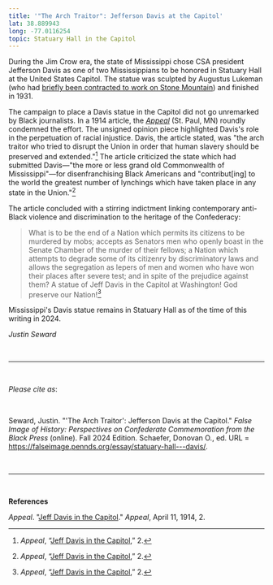 ```yaml
---
title: '"The Arch Traitor": Jefferson Davis at the Capitol'
lat: 38.889943
long: -77.0116254
topic: Statuary Hall in the Capitol
---
```

During the Jim Crow era, the state of Mississippi chose CSA president Jefferson Davis as one of two Mississippians to be honored in Statuary Hall at the United States Capitol. The statue was sculpted by Augustus Lukeman (who had [briefly been contracted to work on Stone Mountain](https://falseimage.pennds.org/essay/Let-Stone-Mountain-Alone)) and finished in 1931.

The campaign to place a Davis statue in the Capitol did not go unremarked by Black journalists. In a 1914 article, the *[Appeal](https://chroniclingamerica.loc.gov/lccn/sn83016810/1914-04-11/ed-1/)* (St. Paul, MN) roundly condemned the effort. The unsigned opinion piece highlighted Davis's role in the perpetuation of racial injustice. Davis, the article stated, was "the arch traitor who tried to disrupt the Union in order that human slavery should be preserved and extended."[^1] The article criticized the state which had submitted Davis—"the more or less grand old Commonwealth of Mississippi"—for disenfranchising Black Americans and "contribut\[ing] to the world the greatest number of lynchings which have taken place in any state in the Union."[^2]

The article concluded with a stirring indictment linking contemporary anti-Black violence and discrimination to the heritage of the Confederacy:

> What is to be the end of a Nation which permits its citizens to be murdered by mobs; accepts as Senators men who openly boast in the Senate Chamber of the murder of their fellows; a Nation which attempts to degrade some of its citizenry by discriminatory laws and allows the segregation as lepers of men and women who have won their places after severe test; and in spite of the prejudice against them? A statue of Jeff Davis in the Capitol at Washington! God preserve our Nation![^3]

Mississippi's Davis statue remains in Statuary Hall as of the time of this writing in 2024.

*Justin Seward*

<br>

<hr>

<br>

*Please cite as*: 

<br>

Seward, Justin. "'The Arch Traitor': Jefferson Davis at the Capitol." *False Image of History: Perspectives on Confederate Commemoration from the Black Press* (online). Fall 2024 Edition. Schaefer, Donovan O., ed. URL = https://falseimage.pennds.org/essay/statuary-hall---davis/.

<br>

<hr>

<br>

**References**

*Appeal*. "[Jeff Davis in the Capitol](https://chroniclingamerica.loc.gov/lccn/sn83016810/1914-04-11/ed-1/)." *Appeal*, April 11, 1914, 2.

[^1]: *Appeal*, “[Jeff Davis in the Capitol](https://chroniclingamerica.loc.gov/lccn/sn83016810/1914-04-11/ed-1/),” 2.
[^2]: *Appeal*, “[Jeff Davis in the Capitol](https://chroniclingamerica.loc.gov/lccn/sn83016810/1914-04-11/ed-1/),” 2.
[^3]: *Appeal*, “[Jeff Davis in the Capitol](https://chroniclingamerica.loc.gov/lccn/sn83016810/1914-04-11/ed-1/),” 2.
